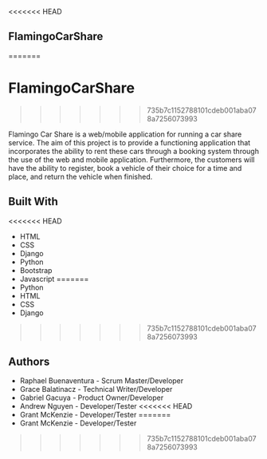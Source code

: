 <<<<<<< HEAD
## FlamingoCarShare
=======
# FlamingoCarShare
>>>>>>> 735b7c1152788101cdeb001aba078a7256073993

Flamingo Car Share is a web/mobile application for running a car share service.
The aim of this project is to provide a functioning application that incorporates
the ability to rent these cars through a booking system through the use of the web
and mobile application. Furthermore, the customers will have the ability to register,
book a vehicle of their choice for a time and place, and return the vehicle when finished.

## Built With
<<<<<<< HEAD
* HTML
* CSS
* Django
* Python
* Bootstrap
* Javascript
=======
* Python
* HTML
* CSS
* Django
>>>>>>> 735b7c1152788101cdeb001aba078a7256073993

## Authors
* Raphael Buenaventura - Scrum Master/Developer
* Grace Balatinacz - Technical Writer/Developer
* Gabriel Gacuya - Product Owner/Developer
* Andrew Nguyen - Developer/Tester
<<<<<<< HEAD
* Grant McKenzie - Developer/Tester
=======
* Grant McKenzie - Developer/Tester
>>>>>>> 735b7c1152788101cdeb001aba078a7256073993
